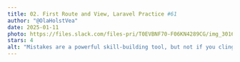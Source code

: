 ```yaml
---
title: 02. First Route and View, Laravel Practice #61
author: "@OlaHolstVea"
date: 2025-01-11
photo: https://files.slack.com/files-pri/T0EVBNF70-F06KN4289CG/img_3016.jpg?pub_secret=990673323d
stars: 4
alt: "Mistakes are a powerful skill-building tool, but not if you cling to a closed mindset"
---
```


```



```
